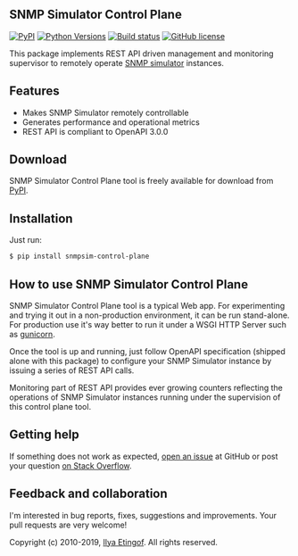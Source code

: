 
SNMP Simulator Control Plane
----------------------------
[![PyPI](https://img.shields.io/pypi/v/snmpsim-control-plane.svg?maxAge=2592000)](https://pypi.org/project/snmpsim-control-plane/)
[![Python Versions](https://img.shields.io/pypi/pyversions/snmpsim-control-plane.svg)](https://pypi.org/project/snmpsim-control-plane/)
[![Build status](https://travis-ci.org/etingof/snmpsim-control-plane.svg?branch=master)](https://travis-ci.org/etingof/snmpsim-control-plane)
[![GitHub license](https://img.shields.io/badge/license-BSD-blue.svg)](https://raw.githubusercontent.com/etingof/snmpsim-control-plane/master/LICENSE.txt)

This package implements REST API driven management and monitoring supervisor to
remotely operate [SNMP simulator](http://snmplabs.com/snmpsim) instances.

Features
--------

* Makes SNMP Simulator remotely controllable
* Generates performance and operational metrics
* REST API is compliant to OpenAPI 3.0.0

Download
--------

SNMP Simulator Control Plane tool is freely available for download from
[PyPI](https://pypi.org/project/snmpsim-control-plane/).

Installation
------------

Just run:

```bash
$ pip install snmpsim-control-plane
```

How to use SNMP Simulator Control Plane
---------------------------------------

SNMP Simulator Control Plane tool is a typical Web app. For experimenting and
trying it out in a non-production environment, it can be run stand-alone.
For production use it's way better to run it under a WSGI HTTP Server such
as [gunicorn](https://gunicorn.org).

Once the tool is up and running, just follow OpenAPI specification (shipped
alone with this package) to configure your SNMP Simulator instance by
issuing a series of REST API calls.

Monitoring part of REST API provides ever growing counters reflecting the
operations of SNMP Simulator instances running under the supervision of
this control plane tool.

Getting help
------------

If something does not work as expected,
[open an issue](https://github.com/etingof/snmpsim-control-plane/issues) at GitHub or
post your question [on Stack Overflow](https://stackoverflow.com/questions/ask).

Feedback and collaboration
--------------------------

I'm interested in bug reports, fixes, suggestions and improvements. Your
pull requests are very welcome!

Copyright (c) 2010-2019, [Ilya Etingof](mailto:etingof@gmail.com). All rights reserved.
